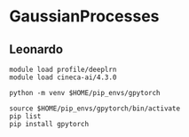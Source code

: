 # GaussianProcesses


## Leonardo 

```shell 
module load profile/deeplrn
module load cineca-ai/4.3.0

python -m venv $HOME/pip_envs/gpytorch

source $HOME/pip_envs/gpytorch/bin/activate
pip list 
pip install gpytorch
```
